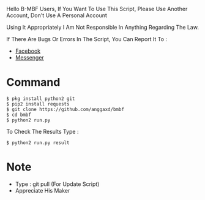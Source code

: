 Hello B-MBF Users, If You Want To Use This Script, Please Use Another Account, Don't Use A Personal Account

Using It Appropriately I Am Not Responsible In Anything Regarding The Law. 

If There Are Bugs Or Errors In The Script, You Can Report It To :
* [Facebook](https://fb.me/gaaaarzxd)
* [Messenger](https://m.me/gaaaarzxd)

# Command
```
$ pkg install python2 git
$ pip2 install requests
$ git clone https://github.com/anggaxd/bmbf
$ cd bmbf
$ python2 run.py
```

To Check The Results Type :
```
$ python2 run.py result
```

# Note
* Type : git pull (For Update Script)
* Appreciate His Maker
